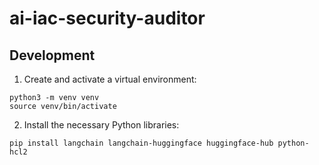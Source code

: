 # ai-iac-security-auditor

## Development
1. Create and activate a virtual environment:
  ```
  python3 -m venv venv
  source venv/bin/activate
  ```

2. Install the necessary Python libraries:
  ```
  pip install langchain langchain-huggingface huggingface-hub python-hcl2
  ```
